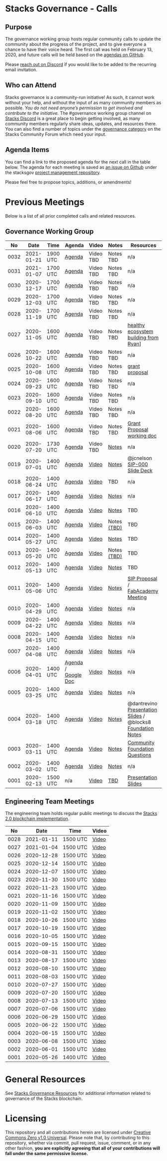 # Stacks Governance - Calls

## Purpose

The governance working group hosts regular community calls to update the community about the progress of the project, and to give everyone a chance to have their voice heard. The first call was held on February 13, 2020, and future calls will be held based on the [agendas on GitHub](https://github.com/stacksgov/pm/labels/mtg-agenda).

Please [reach out on Discord](https://discordapp.com/invite/ny6wGkx) if you would like to be added to the recurring email invitation.

## Who can Attend

Stacks governance is a community-run initiative! As such, it cannot work without your help, and without the input of as many community members as possible. *You do not need anyone’s permission to get involved and contribute to the initiative.* The #governance working group channel on [Stacks Discord](https://discordapp.com/invite/ny6wGkx) is a great place to begin getting involved, as many community members regularly share ideas, updates, and resources there. You can also find a number of topics under the [governance category](https://forum.stacks.org/c/Working-Groups/governance/) on the Stacks Community Forum which need your input.

## Agenda Items

You can find a link to the proposed agenda for the next call in the table below. The agenda for each meeting is saved as [an issue on Github](https://github.com/stacksgov/pm/labels/mtg-agenda) under the stacksgov [project management repository](https://github.com/stacksgov/pm).

Please feel free to propose topics, additions, or amendments!

# Previous Meetings

Below is a list of all prior completed calls and related resources.

## Governance Working Group

| No   | Date       | Time | Agenda  | Video | Notes | Resources |
| ---- | ---------- | ---- | ------- | ----- | ----- | ---- |
| 0032 | 2021-01-21 | 1900 UTC | [Agenda](https://github.com/stacksgov/pm/issues/127) | Video TBD | Notes TBD | n/a |
| 0031 | 2021-01-07 | 1700 UTC | [Agenda](https://github.com/stacksgov/pm/issues/121) | Video TBD | Notes TBD | n/a |
| 0030 | 2020-12-17 | 1700 UTC | [Agenda](https://github.com/stacksgov/pm/issues/120) | Video TBD | Notes TBD | n/a |
| 0029 | 2020-12-03 | 1700 UTC | [Agenda](https://github.com/stacksgov/pm/issues/118) | Video TBD | Notes TBD | n/a |
| 0028 | 2020-11-19 | 1700 UTC | [Agenda](https://github.com/stacksgov/pm/issues/113) | Video TBD | Notes TBD | n/a |
| 0027 | 2020-11-05 | 1600 UTC | [Agenda](https://github.com/stacksgov/pm/issues/105) | Video TBD | Notes TBD | [healthy ecosystem building from Ryan](https://youtu.be/2Oy9LyVThlg)] |
| 0026 | 2020-10-22 | 1600 UTC | [Agenda](https://github.com/stacksgov/pm/issues/99) | Video TBD | Notes TBD | n/a |
| 0025 | 2020-10-08 | 1600 UTC | [Agenda](https://github.com/stacksgov/pm/issues/98) | Video TBD | Notes TBD | [grant proposal](https://paper.dropbox.com/doc/Stacksgov-Grant-Proposal--A9FticUOo4gxWoWRzabNARnkAg-ke9qLunt5n7WwWwZTV56I) |
| 0024 | 2020-09-23 | 1600 UTC | [Agenda](https://github.com/stacksgov/pm/issues/96) | Video TBD | Notes TBD | n/a |
| 0023 | 2020-09-10 | 1600 UTC | [Agenda](https://github.com/stacksgov/pm/issues/95) | Video TBD | Notes TBD | n/a |
| 0022 | 2020-08-20 | 1600 UTC | [Agenda](https://github.com/stacksgov/pm/issues/94) | Video TBD | Notes TBD | n/a |
| 0021 | 2020-08-06 | 1600 UTC | [Agenda](https://github.com/stacksgov/pm/issues/84) | Video TBD | Notes TBD | [Grant Proposal working doc](https://paper.dropbox.com/doc/Gov-Group-Grant-Proposal--A402pAn8MQVQPIikglkCKxXXAQ-RN1efxJdptsRGVrJIbwou) |
| 0020 | 2020-07-20 | 1730 UTC | [Agenda](https://github.com/stacksgov/pm/issues/82) | Video TBD | [Notes](https://github.com/stacksgov/pm/issues/82#issuecomment-661339707) | n/a |
| 0019 | 2020-07-01 | 1400 UTC | [Agenda](https://github.com/stacksgov/pm/issues/71) | [Video](https://youtu.be/h7iShriQ3q0) | [Notes](https://stacksgov.github.io/resources/#/calls/notes/2020-07-01-Meeting-0019) | @jcnelson [SIP-000 Slide Deck](https://docs.google.com/presentation/d/1k0VB5k5kVrSfib33yaq5n-ZGkrl1ueunqWj7eSKuVm8/edit#slide=id.g8b7270c087_0_48) |
| 0018 | 2020-06-24 | 1400 UTC | [Agenda](https://github.com/stacksgov/pm/issues/64) | [Video](https://youtu.be/o69zoNsP33w) | TBD | n/a |
| 0017 | 2020-06-17 | 1400 UTC | [Agenda](https://github.com/stacksgov/pm/issues/61) | [Video](https://youtu.be/om6o81aB4t8) | [Notes](https://stacksgov.github.io/resources/#/calls/notes/2020-06-17-Meeting-0017) | n/a |
| 0016 | 2020-06-10 | 1400 UTC | [Agenda](https://github.com/stacksgov/pm/issues/58) | [Video](https://youtu.be/7j_0Xb3t0ck) | [Notes](https://stacksgov.github.io/resources/#/calls/notes/2020-06-10-Meeting-0016) | TBD |
| 0015 | 2020-06-03 | 1400 UTC | [Agenda](https://github.com/stacksgov/pm/issues/50) | [Video](https://youtu.be/5dISVmdBe3g) | Notes [(TBD)](https://github.com/stacksgov/pm/issues/57) | TBD |
| 0014 | 2020-05-27 | 1400 UTC | [Agenda](https://github.com/stacksgov/pm/issues/46) | [Video](https://youtu.be/SUASurbAyzI) | [Notes](https://stacksgov.github.io/resources/#/calls/notes/2020-05-27-Meeting-0014) | TBD |
| 0013 | 2020-05-20 | 1400 UTC | [Agenda](https://github.com/stacksgov/pm/issues/41) | [Video](https://youtu.be/ULdXgtrjb-8) | Notes [(TBD)](https://github.com/stacksgov/pm/issues/47) | TBD |
| 0012 | 2020-05-13 | 1400 UTC | [Agenda](https://github.com/stacksgov/pm/issues/39) | [Video](https://youtu.be/daxesAKFa6I) | [Notes](https://stacksgov.github.io/resources/#/calls/notes/2020-05-13-Meeting-0012) | TBD |
| 0011 | 2020-05-06 | 1400 UTC | [Agenda](https://github.com/stacksgov/pm/issues/37) | [Video](https://youtu.be/jCiJiifOYok) | [Notes](https://stacksgov.github.io/resources/#/calls/notes/2020-05-06-Meeting-0011) | [SIP Proposal](https://docs.google.com/document/d/1huF3u6BlrEapbjw77wGp_lq3d3kC17ZugCalvpN8M3U/edit?usp=sharing) / [FabAcademy Meeting](https://paper.dropbox.com/doc/Meeting-wTomas-DiezPrimavera-Connection--AzeCC~olgxmajJhWv49zT9~NAg-vgftHgoR26II8R3CGpi4h) |
| 0010 | 2020-04-29 | 1400 UTC | [Agenda](https://github.com/stacksgov/pm/issues/35)  | [Video](https://youtu.be/f7nUMpUzu5E)  | [Notes](https://stacksgov.github.io/resources/#/calls/notes/2020-04-29-Meeting-0010)   | n/a |
| 0009 | 2020-04-22 | 1400 UTC | [Agenda](https://github.com/stacksgov/pm/issues/31) | [Video](https://youtu.be/TwkrWMA7Eo0) | [Notes](https://stacksgov.github.io/resources/#/calls/notes/2020-04-22-Meeting-0009) |  n/a |
| 0008 | 2020-04-15 | 1400 UTC | [Agenda](https://github.com/stacksgov/pm/issues/25)  | [Video](https://youtu.be/Pubkhn-reDk)  | [Notes](https://stacksgov.github.io/resources/#/calls/notes/2020-04-15-Meeting-0008)   |  n/a |
| 0007 | 2020-04-08 | 1400 UTC | [Agenda](https://github.com/stacksgov/pm/issues/24) | [Video](https://youtu.be/-5BrfFvPvD4) | [Notes](https://stacksgov.github.io/resources/#/calls/notes/2020-04-08-Meeting-0007) | n/a |
| 0006 | 2020-04-01 | 1400 UTC | [Agenda](https://github.com/stacksgov/pm/issues/19) / [Google Doc](https://docs.google.com/document/d/1Lr9zOLWO5Xtg31M-dKaVXREYcyQn_zCepwPlErD3pvg/edit) | [Video](https://youtu.be/ALeaUzwxTe8) | [Notes](https://stacksgov.github.io/resources/#/calls/notes/2020-04-01-Meeting-0006) | n/a |
| 0005 | 2020-03-25 | 1400 UTC | [Agenda](https://github.com/stacksgov/pm/issues/16)  | [Video](https://youtu.be/gpw6byKPeIw)  | [Notes](https://stacksgov.github.io/resources/#/calls/notes/2020-03-25-Meeting-0005)  | n/a  |
| 0004 | 2020-03-18 | 1400 UTC | [Agenda](https://github.com/stacksgov/pm/issues/9)  | [Video](https://youtu.be/u8lZsVFCFtc)  | [Notes](https://stacksgov.github.io/resources/#/calls/notes/2020-03-18-Meeting-0004)  | @dantrevino [Presentation Slides](https://slides.com/dantrevino/blockstack-governance) / @blocks8 [Foundation Notes](https://docs.google.com/document/d/125MQTwpP9oooAUSES4U_HTcVJ02lVOR7A1IWEC3jh3g/edit?usp=sharing) |
| 0003 | 2020-03-11 | 1400 UTC | [Agenda](https://github.com/stacksgov/pm/issues/5) | [Video](https://youtu.be/d7cGndifjR0)  | [Notes](https://stacksgov.github.io/resources/#/calls/notes/2020-03-11-Meeting-0003)  | [Community Foundation Questions](https://github.com/stacksgov/pm/issues/11)  |
| 0002 | 2020-03-02 | 1400 UTC | [Agenda](https://github.com/stacksgov/pm/issues/3) | [Video](https://youtu.be/jAEHyq4TKeI)  | [Notes](https://github.com/stacksgov/pm/issues/3#issuecomment-593482885)  | n/a |
| 0001 | 2020-02-13 | 1500 UTC | n/a | [Video](https://youtu.be/GilQ9qU4Sa0) | [TBD](https://github.com/stacksgov/resources/issues/16) | [Presentation Slides](https://stacksgov.github.io/resources/calls/20200213_community_call_001.pdf) |

## Engineering Team Meetings

The engineering team holds regular public meetings to discuss the [Stacks 2.0 blockchain implementation](https://github.com/blockstack/stacks-blockchain).

| No   | Date       | Time | Video |
| ---- | ---------- | ---- | ----- |
| 0028 | 2021-01-11 | 1500 UTC | [Video](https://youtu.be/3Av2E2AxQuM) |
| 0027 | 2021-01-04 | 1500 UTC | [Video](https://youtu.be/OKr_WjJJZuU) |
| 0026 | 2020-12-28 | 1500 UTC | [Video](https://youtu.be/L0ysOO5qLrE) |
| 0025 | 2020-12-14 | 1500 UTC | [Video](https://youtu.be/7It0NWB7io0) |
| 0024 | 2020-12-07 | 1500 UTC | [Video](https://youtu.be/3e0JjAD9ZFw) |
| 0023 | 2020-11-30 | 1500 UTC | [Video](https://youtu.be/PYGACq-8FMQ) |
| 0022 | 2020-11-23 | 1500 UTC | [Video](https://youtu.be/PIX4UOnX2lU) |
| 0021 | 2020-11-16 | 1500 UTC | [Video](https://youtu.be/E4u7hS4vwRI) |
| 0020 | 2020-11-09 | 1500 UTC | [Video](https://youtu.be/GcLpFYv_4GA) |
| 0019 | 2020-11-02 | 1500 UTC | [Video](https://youtu.be/vgSzw2uWNkc) |
| 0018 | 2020-10-26 | 1500 UTC | [Video](https://youtu.be/Pq0hH6XkHws) |
| 0017 | 2020-10-19 | 1500 UTC | [Video](https://youtu.be/QZ36xI0q2-g) |
| 0016 | 2020-10-05 | 1500 UTC | [Video](https://youtu.be/1JpROdyuhek) |
| 0015 | 2020-09-15 | 1500 UTC | [Video](https://youtu.be/8y3tA0Ozemo) |
| 0014 | 2020-08-31 | 1500 UTC | [Video](https://youtu.be/_t_J0fK7edM) |
| 0013 | 2020-08-17 | 1500 UTC | [Video](https://youtu.be/2Y7pN068wBs) |
| 0012 | 2020-08-10 | 1500 UTC | [Video](https://youtu.be/wTugvYIegNU) |
| 0011 | 2020-08-03 | 1500 UTC | [Video](https://youtu.be/7DgB7vgInzo) |
| 0010 | 2020-07-27 | 1500 UTC | [Video](https://youtu.be/3zWOG49Q0Cg) |
| 0009 | 2020-07-20 | 1500 UTC | [Video](https://youtu.be/706jYJxCh70) |
| 0008 | 2020-07-13 | 1500 UTC | [Video](https://youtu.be/9czYpwgt7CQ) |
| 0007 | 2020-07-06 | 1500 UTC | [Video](https://youtu.be/M24ytGdb330) |
| 0006 | 2020-06-29 | 1500 UTC | [Video](https://youtu.be/w5EEL-4EkHw) |
| 0005 | 2020-06-22 | 1500 UTC | [Video](https://youtu.be/nR1ZhMBw_pg) |
| 0004 | 2020-06-15 | 1500 UTC | [Video](https://youtu.be/6HWR4wPKtV0) |
| 0003 | 2020-06-08 | 1500 UTC | [Video](https://youtu.be/byktpBjVYU0) |
| 0002 | 2020-06-01 | 1500 UTC | [Video](https://youtu.be/ImUaan5kaU0) |
| 0001 | 2020-05-26 | 1400 UTC | [Video](https://youtu.be/60JqCcCNEPg) |

# General Resources

See [Stacks Governance Resources](https://stacksgov.github.io/resources/) for additional information related to governance of the Stacks blockchain.

# Licensing

This repository and all contributions herein are licensed under [Creative Commons Zero v1.0 Universal](https://github.com/stacksgov/resources/blob/master/LICENSE). Please note that, by contributing to this repository, whether via commit, pull request, issue, comment, or in any other fashion, **you are explicitly agreeing that all of your contributions will fall under the same permissive license.**
